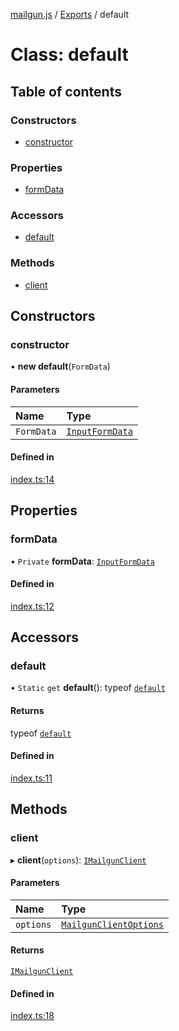[mailgun.js](../README.md) / [Exports](../modules.md) / default

# Class: default

## Table of contents

### Constructors

- [constructor](default.md#constructor)

### Properties

- [formData](default.md#formdata)

### Accessors

- [default](default.md#default)

### Methods

- [client](default.md#client)

## Constructors

### constructor

• **new default**(`FormData`)

#### Parameters

| Name | Type |
| :------ | :------ |
| `FormData` | [`InputFormData`](../modules.md#inputformdata) |

#### Defined in

[index.ts:14](https://github.com/mailgun/mailgun.js/blob/c7e8515/lib/index.ts#L14)

## Properties

### formData

• `Private` **formData**: [`InputFormData`](../modules.md#inputformdata)

#### Defined in

[index.ts:12](https://github.com/mailgun/mailgun.js/blob/c7e8515/lib/index.ts#L12)

## Accessors

### default

• `Static` `get` **default**(): typeof [`default`](default.md)

#### Returns

typeof [`default`](default.md)

#### Defined in

[index.ts:11](https://github.com/mailgun/mailgun.js/blob/c7e8515/lib/index.ts#L11)

## Methods

### client

▸ **client**(`options`): [`IMailgunClient`](../interfaces/Interfaces.IMailgunClient.md)

#### Parameters

| Name | Type |
| :------ | :------ |
| `options` | [`MailgunClientOptions`](../modules.md#mailgunclientoptions) |

#### Returns

[`IMailgunClient`](../interfaces/Interfaces.IMailgunClient.md)

#### Defined in

[index.ts:18](https://github.com/mailgun/mailgun.js/blob/c7e8515/lib/index.ts#L18)
